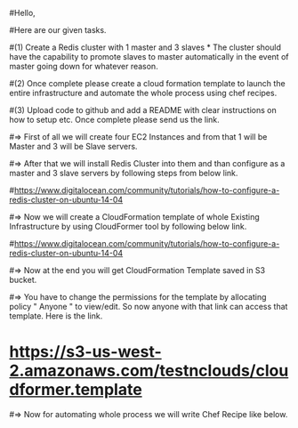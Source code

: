 #Hello,

#Here are our given tasks.

#(1)	Create a Redis cluster with 1 master and 3 slaves *	The cluster should have the capability to promote slaves to master automatically in the event of master going down for whatever reason. 

#(2) Once complete please create a cloud formation template to launch the entire infrastructure and automate the whole process using chef recipes. 

#(3)	Upload code to github and add a README with clear instructions on how to setup etc. Once complete please send us the link.

#=> First of all we will create four EC2 Instances and from that 1 will be Master and 3 will be Slave servers.

#=> After that we will install Redis Cluster into them and than configure as a master and 3 slave servers by following steps from below link.

#https://www.digitalocean.com/community/tutorials/how-to-configure-a-redis-cluster-on-ubuntu-14-04

#=> Now we will create a CloudFormation template of whole Existing Infrastructure by using CloudFormer tool by following below link.

#https://www.digitalocean.com/community/tutorials/how-to-configure-a-redis-cluster-on-ubuntu-14-04

#=> Now at the end you will get CloudFormation Template saved in S3 bucket. 

#=> You have to change the permissions for the template by allocating policy " Anyone " to view/edit. So now anyone with that link can access that template. Here is the link.

# https://s3-us-west-2.amazonaws.com/testnclouds/cloudformer.template

#=> Now for automating whole process we will write Chef Recipe like below.
# 
